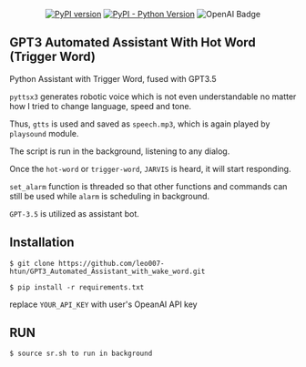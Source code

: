 <div align="center">
  
[![PyPI version](https://img.shields.io/pypi/v/gTTS.svg)](https://pypi.org/project/gTTS/)
[![PyPI - Python Version](https://img.shields.io/badge/Python-%3E%3D%203.9-blue)](https://www.python.org/)
![OpenAI Badge](https://img.shields.io/badge/OpenAI-412991?logo=openai&logoColor=fff&style=for-the-badge)

</div>

## GPT3 Automated Assistant With Hot Word (Trigger Word)

Python Assistant with Trigger Word, fused with GPT3.5

``pyttsx3`` generates robotic voice which is not even understandable no matter how I tried to change language, speed and tone.

Thus, ``gtts`` is used and saved as ``speech.mp3``, which is again played by ``playsound`` module.

The script is run in the background, listening to any dialog. 

Once the ``hot-word``  or ``trigger-word``, ``JARVIS`` is heard, it will start responding. 

``set_alarm`` function is threaded so that other functions and commands can still be used while ``alarm`` is scheduling in background.

``GPT-3.5`` is utilized as assistant bot.

## Installation

    $ git clone https://github.com/leo007-htun/GPT3_Automated_Assistant_with_wake_word.git

    $ pip install -r requirements.txt

replace ``YOUR_API_KEY`` with user's OpeanAI API key


## RUN
    $ source sr.sh to run in background



    
